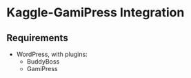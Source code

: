 # Kaggle-GamiPress Integration

## Requirements

- WordPress, with plugins:
  - BuddyBoss
  - GamiPress

